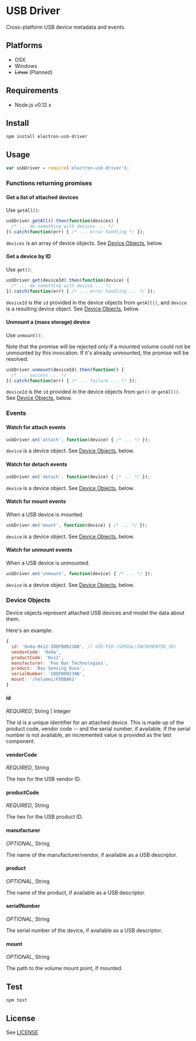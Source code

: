 # USB Driver

Cross-platform USB device metadata and events.

## Platforms

* OSX
* Windows
* ~~Linux~~ (Planned)

## Requirements

* Node.js v0.12.x

## Install

```
npm install electron-usb-driver
```

## Usage

```js
var usbDriver = require('electron-usb-driver');
```

### Functions returning promises

#### Get a list of attached devices

Use `getAll()`:

```js
usbDriver.getAll().then(function(devices) {
  /* ... do something with devices ... */
}).catch(function(err) { /* ... error handling */ });
```

`devices` is an array of device objects. See
[Device Objects](#device-objects), below.

#### Get a device by ID

Use `get()`:

```js
usbDriver.get(deviceId).then(function(device) {
  /* ... do something with device ... */
}).catch(function(err) { /* ... error handling ... */ });
```

`deviceId` is the `id` provided in the device objects from
`getAll()`, and `device` is a resulting device object. See
[Device Objects](#device-objects), below.

#### Unmount a (mass storage) device

Use `unmount()`:

Note that the promise will be rejected only if a mounted volume could not be
unmounted by this invocation. If it's already unmounted, the promise
will be resolved.

```js
usbDriver.unmount(deviceId).then(function() {
  /* ... success ... */
}).catch(function(err) { /* ... failure ... */ });
```

`deviceId` is the `id` provided in the device objects from `get()` or
`getAll()`. See [Device Objects](#device-objects), below.

### Events

#### Watch for attach events

```js
usbDriver.on('attach', function(device) { /* ... */ });
```

`device` is a device object. See [Device Objects](#device-objects), below.

#### Watch for detach events

```js
usbDriver.on('detach', function(device) { /* ... */ });
```

`device` is a device object. See [Device Objects](#device-objects), below.

#### Watch for mount events

When a USB device is mounted.

```js
usbDriver.on('mount', function(device) { /* ... */ });
```

`device` is a device object. See [Device Objects](#device-objects), below.

#### Watch for unmount events

When a USB device is unmounted.

```js
usbDriver.on('unmount', function(device) { /* ... */ });
```

`device` is a device object. See [Device Objects](#device-objects), below.

### Device Objects

Device objects represent attached USB devices and model the data about them.

Here's an example:

```js
{
  id: '0x0a-0x12-IDQFB0023AB', // VID-PID-(SERIAL|INCREMENTED_ID)
  vendorCode: '0x0a',
  productCode: '0x12',
  manufacturer: 'Foo Bar Technologies',
  product: 'Baz Sensing Quux',
  serialNumber: 'IDQFB0023AB',
  mount: '/Volumes/FOOBAR1'
}
```

#### id

*REQUIRED*, String | Integer

The id is a unique identifier for an attached device. This is made up
of the product code, vendor code -- and the serial number, if
available. If the serial number is not available, an incremented value
is provided as the last component.

#### vendorCode

*REQUIRED*, String

The hex for the USB vendor ID.

#### productCode

*REQUIRED*, String

The hex for the USB product ID.

#### manufacturer

*OPTIONAL*, String

The name of the manufacturer/vendor, if available as a USB descriptor.

#### product

*OPTIONAL*, String

The name of the product, if available as a USB descriptor.

#### serialNumber

*OPTIONAL*, String

The serial number of the device, if available as a USB descriptor.

#### mount

*OPTIONAL*, String

The path to the volume mount point, if mounted.

## Test

```
npm test
```

## License

See [LICENSE](./LICENSE)
